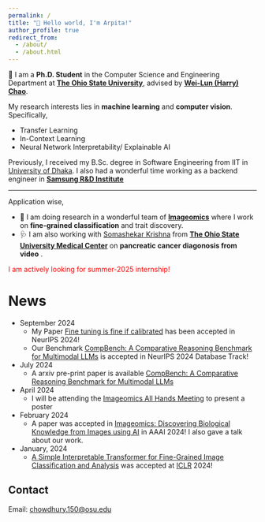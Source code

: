 ```yaml
---
permalink: /
title: "💭 Hello world, I'm Arpita!"
author_profile: true
redirect_from: 
  - /about/
  - /about.html
---
```


🏫 I am a <b>Ph.D. Student</b> in the Computer Science and Engineering Department at <b>[The Ohio State University](https://www.osu.edu/)</b>, advised by <b>[Wei-Lun (Harry) Chao](https://sites.google.com/view/wei-lun-harry-chao)</b>. 

My research interests lies in <b>machine learning</b> and <b>computer vision</b>. Specifically,
- Transfer Learning
- In-Context Learning
- Neural Network Interpretability/ Explainable AI

Previously, I received my B.Sc. degree in Software Engineering from IIT in [University of Dhaka](http://www.iit.du.ac.bd/). I also had a wonderful time working as a backend engineer in <b>[Samsung R&D Institute](https://research.samsung.com/srbd)</b>

---

Application wise, 
- 🦋 I am doing research in a wonderful team of <b>[Imageomics](https://imageomics.osu.edu/)</b> where I work on <b>fine-grained classification</b>  and trait discovery. 
- 🩺 I am also working with [Somashekar Krishna](https://scholar.google.com/citations?hl=en&user=lW7g3OEAAAAJ) from <b>[The Ohio State University Medical Center](https://wexnermedical.osu.edu/)</b> on <b>pancreatic cancer diagonosis from video</b> .

<span style="color:red">I am actively looking for summer-2025 internship!</span>

News
======
- September 2024
  -  My Paper [Fine tuning is fine if calibrated](https://www.arxiv.org/pdf/2409.16223) has been accepted in NeurIPS 2024!
  -  Our Benchmark [CompBench: A Comparative Reasoning Benchmark for Multimodal LLMs](https://compbench.github.io/) is accepted in NeurIPS 2024 Database Track! 
- July 2024
  - A arxiv pre-print paper is available [CompBench: A Comparative Reasoning Benchmark for Multimodal LLMs](https://compbench.github.io/)
- April 2024
  - I will be attending the [Imageomics All Hands Meeting](https://imageomics.osu.edu/allhands) to present a poster 
- February 2024
  - A paper was accepted in [Imageomics: Discovering Biological Knowledge from Images using AI](https://aaai.org/aaai-24-conference/aaai-24-workshop-list/#ws21) in AAAI 2024! I also gave a talk about our work. 
- January, 2024
  - [A Simple Interpretable Transformer for Fine-Grained Image Classification and Analysis](https://arxiv.org/abs/2311.04157) was accepted at [ICLR](https://iclr.cc/) 2024!


Contact
------
Email: chowdhury.150@osu.edu
